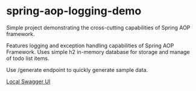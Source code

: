 # spring-aop-logging-demo

Simple project demonstrating the cross-cutting capabilities of Spring AOP framework.

Features logging and exception handling capabilities of Spring AOP Framework.
Uses simple h2 in-memory database for storage and manage of todo list items. 

Use /generate endpoint to quickly generate sample data.

[Local Swagger UI](http://localhost:8080/swagger-ui/index.html)
